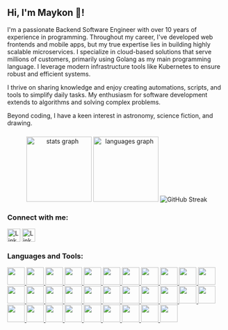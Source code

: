 <h2 align="left">Hi, I'm Maykon 👋!</h2>

<p>
I'm a passionate Backend Software Engineer with over 10 years of experience in programming. Throughout my career, I've developed web frontends and mobile apps, but my true expertise lies in building highly scalable microservices. I specialize in cloud-based solutions that serve millions of customers, primarily using Golang as my main programming language. I leverage modern infrastructure tools like Kubernetes to ensure robust and efficient systems.
</p>

<p>
I thrive on sharing knowledge and enjoy creating automations, scripts, and tools to simplify daily tasks. My enthusiasm for software development extends to algorithms and solving complex problems.
</p>

<p>
Beyond coding, I have a keen interest in astronomy, science fiction, and drawing.
</p>

###

<div align="center">
  <img src="https://github-readme-stats.vercel.app/api?username=maykonlf&theme=transparent" height="150" alt="stats graph"  />
  <img src="https://github-readme-stats.vercel.app/api/top-langs?username=maykonlf&locale=en&hide_title=false&layout=compact&card_width=320&langs_count=5&theme=transparent&hide_border=false" height="150" alt="languages graph"  />
  <img src="https://streak-stats.demolab.com?user=maykonlf&theme=transparent&hide_border=false&exclude_days=Sun%2CMon%2CTue%2CWed%2CThu%2CFri" alt="GitHub Streak" />
</div>

###

<h3 align="left">Connect with me:</h3>
<p align="left">
    <a href="https://linkedin.com/in/maykonlsf"><img align="center" src="https://img.shields.io/static/v1?message=LinkedIn&logo=linkedin&label=&color=0077B5&logoColor=white&labelColor=&style=for-the-badge" alt="LinkedIn" height="30" /></a>
    <a href="https://maykonlsf.medium.com/"><img align="center" src="https://img.shields.io/static/v1?message=Medium&logo=medium&label=&color=black&logoColor=white&labelColor=&style=for-the-badge" alt="LinkedIn" height="30" /></a>
</p>

###

<h3 align="left">Languages and Tools:</h3>
<div align="left">
    <a href="https://go.dev/">
        <img src="https://cdn.jsdelivr.net/gh/devicons/devicon@latest/icons/go/go-original-wordmark.svg"
            height="40"/>
    </a>
    <a href="https://www.python.org/">
        <img src="https://cdn.jsdelivr.net/gh/devicons/devicon@latest/icons/python/python-original.svg"
            height="40"/>
    </a>
    <a href="https://nodejs.org">
        <img src="https://cdn.jsdelivr.net/gh/devicons/devicon@latest/icons/nodejs/nodejs-original.svg"
            height="40"/>
    </a>
    <a href="https://learn.microsoft.com/en-us/dotnet/">
        <img src="https://cdn.jsdelivr.net/gh/devicons/devicon@latest/icons/dotnetcore/dotnetcore-original.svg"
            height="40"/>
    </a>
    <a href="https://kotlinlang.org/">
        <img src="https://cdn.jsdelivr.net/gh/devicons/devicon@latest/icons/kotlin/kotlin-original.svg"
            height="40"/>
    </a>
    <a href="https://www.gnu.org/software/bash/">
        <img src="https://cdn.jsdelivr.net/gh/devicons/devicon@latest/icons/bash/bash-original.svg"
            height="40"/>
    </a>
    <a href="https://www.ruby-lang.org">
        <img src="https://cdn.jsdelivr.net/gh/devicons/devicon@latest/icons/ruby/ruby-original.svg"
            height="40"/>
    </a>
    <a href="https://grpc.io/">
        <img src="https://cdn.jsdelivr.net/gh/devicons/devicon@latest/icons/grpc/grpc-original.svg"
            height="40"/>
    </a>
    <a href="https://vuejs.org/">
        <img src="https://cdn.jsdelivr.net/gh/devicons/devicon@latest/icons/vuejs/vuejs-original.svg"
            height="40"/>
    </a>
    <a href="https://www.docker.com/">
        <img src="https://cdn.jsdelivr.net/gh/devicons/devicon@latest/icons/docker/docker-original.svg"
            height="40"/>
    </a>
    <a href="https://kubernetes.io">
        <img src="https://cdn.jsdelivr.net/gh/devicons/devicon@latest/icons/kubernetes/kubernetes-original.svg"
            height="40"/>
    </a>
    <a href="https://helm.sh/">
        <img src="https://cdn.jsdelivr.net/gh/devicons/devicon@latest/icons/helm/helm-original.svg"
            height="40"/>
    </a>
    <a href="https://www.rabbitmq.com/">
        <img src="https://cdn.jsdelivr.net/gh/devicons/devicon@latest/icons/rabbitmq/rabbitmq-original.svg"
            height="40"/>
    </a>
    <a href="https://kafka.apache.org/">
        <img src="https://cdn.jsdelivr.net/gh/devicons/devicon@latest/icons/apachekafka/apachekafka-original.svg"
            height="40"/>
    </a>
    <a href="https://www.mongodb.com/">
        <img src="https://cdn.jsdelivr.net/gh/devicons/devicon@latest/icons/mongodb/mongodb-original.svg"
            height="40"/>
    </a>
    <a href="https://www.postgresql.org/">
        <img src="https://cdn.jsdelivr.net/gh/devicons/devicon@latest/icons/postgresql/postgresql-original.svg"
            height="40"/>
    </a>
    <a href="https://neo4j.com/">
        <img src="https://cdn.jsdelivr.net/gh/devicons/devicon@latest/icons/neo4j/neo4j-original.svg"
            height="40"/>
    </a>
    <a href="https://redis.io/">
        <img src="https://cdn.jsdelivr.net/gh/devicons/devicon@latest/icons/redis/redis-original.svg"
            height="40"/>
    </a>
    <a href="https://firebase.google.com">
        <img src="https://cdn.jsdelivr.net/gh/devicons/devicon@latest/icons/firebase/firebase-original.svg"
            height="40"/>
    </a>
    <a href="https://prometheus.io/">
        <img src="https://cdn.jsdelivr.net/gh/devicons/devicon@latest/icons/prometheus/prometheus-original.svg"
            height="40"/>
    </a>
    <a href="https://opentelemetry.io/">
        <img src="https://cdn.jsdelivr.net/gh/devicons/devicon@latest/icons/opentelemetry/opentelemetry-original.svg"
            height="40"/>
    </a>
    <a href="https://www.arduino.cc/">
        <img src="https://cdn.jsdelivr.net/gh/devicons/devicon@latest/icons/arduino/arduino-original.svg"
            height="40"/>
    </a>
    <a href="https://cloud.google.com/">
        <img src="https://cdn.jsdelivr.net/gh/devicons/devicon@latest/icons/googlecloud/googlecloud-original.svg"
            height="40"/>
    </a>
    <a href="https://aws.amazon.com/">
        <img src="https://cdn.jsdelivr.net/gh/devicons/devicon@latest/icons/amazonwebservices/amazonwebservices-original-wordmark.svg"
            height="40"/>
    </a>
    <a href="https://jupyter.org/">
        <img src="https://cdn.jsdelivr.net/gh/devicons/devicon@latest/icons/jupyter/jupyter-original.svg"
            height="40"/>
    </a>
    <a href="https://www.cypress.io/">
        <img src="https://cdn.jsdelivr.net/gh/devicons/devicon@latest/icons/cypressio/cypressio-original.svg"
            height="40"/>
    </a>
    <a href="https://grafana.com/">
        <img src="https://cdn.jsdelivr.net/gh/devicons/devicon@latest/icons/grafana/grafana-original.svg"
            height="40"/>
    </a>
    <a href="https://k6.io/">
        <img src="https://cdn.jsdelivr.net/gh/devicons/devicon@latest/icons/k6/k6-original.svg"
            height="40"/>
    </a>
    <a href="https://www.openapis.org/">
        <img src="https://cdn.jsdelivr.net/gh/devicons/devicon@latest/icons/openapi/openapi-original.svg"
            height="40"/>
    </a>
    <a href="https://socket.io/">
        <img src="https://cdn.jsdelivr.net/gh/devicons/devicon@latest/icons/socketio/socketio-original.svg"
            height="40"/>
    </a>
    <a href="https://spring.io/">
        <img src="https://cdn.jsdelivr.net/gh/devicons/devicon@latest/icons/spring/spring-original.svg"
            height="40"/>
    </a>
</div>

###
